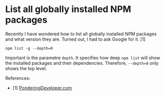 # List all globally installed NPM packages

Recently I have wondered how to list all globally installed NPM packages and 
what version they are. Turned out, I had to ask Google for it. [1]

```shell
npm list -g --depth=0
```

Important is the parametre `depth`. It specifies how deep `npm list` will show
the installed packages and their dependencies. Therefore, `--depth=0` only shows
the top level.

References:
- [1] [PonderingDeveloper.com](https://ponderingdeveloper.com/2013/09/03/listing-globally-installed-npm-packages-and-version/)
